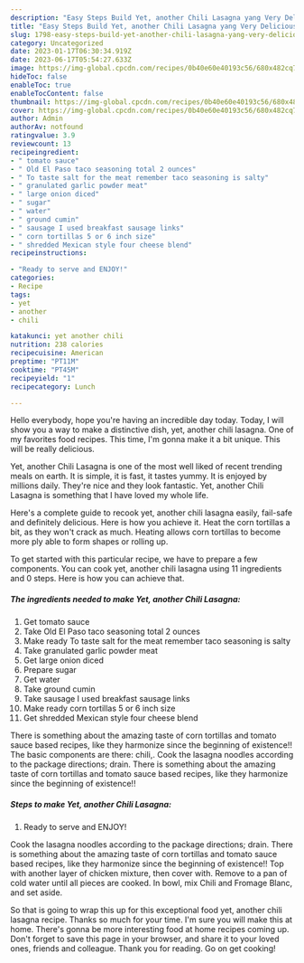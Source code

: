 ```yaml
---
description: "Easy Steps Build Yet, another Chili Lasagna yang Very Delicious"
title: "Easy Steps Build Yet, another Chili Lasagna yang Very Delicious"
slug: 1798-easy-steps-build-yet-another-chili-lasagna-yang-very-delicious
category: Uncategorized
date: 2023-01-17T06:30:34.919Z
date: 2023-06-17T05:54:27.633Z
image: https://img-global.cpcdn.com/recipes/0b40e60e40193c56/680x482cq70/yet-another-chili-lasagna-recipe-main-photo.jpg
hideToc: false
enableToc: true
enableTocContent: false
thumbnail: https://img-global.cpcdn.com/recipes/0b40e60e40193c56/680x482cq70/yet-another-chili-lasagna-recipe-main-photo.jpg
cover: https://img-global.cpcdn.com/recipes/0b40e60e40193c56/680x482cq70/yet-another-chili-lasagna-recipe-main-photo.jpg
author: Admin
authorAv: notfound
ratingvalue: 3.9
reviewcount: 13
recipeingredient:
- " tomato sauce"
- " Old El Paso taco seasoning total 2 ounces"
- " To taste salt for the meat remember taco seasoning is salty"
- " granulated garlic powder meat"
- " large onion diced"
- " sugar"
- " water"
- " ground cumin"
- " sausage I used breakfast sausage links"
- " corn tortillas 5 or 6 inch size"
- " shredded Mexican style four cheese blend"
recipeinstructions:

- "Ready to serve and ENJOY!"
categories:
- Recipe
tags:
- yet
- another
- chili

katakunci: yet another chili 
nutrition: 238 calories
recipecuisine: American
preptime: "PT11M"
cooktime: "PT45M"
recipeyield: "1"
recipecategory: Lunch

---
```



Hello everybody, hope you're having an incredible day today. Today, I will show you a way to make a distinctive dish, yet, another chili lasagna. One of my favorites food recipes. This time, I'm gonna make it a bit unique. This will be really delicious.

Yet, another Chili Lasagna is one of the most well liked of recent trending meals on earth. It is simple, it is fast, it tastes yummy. It is enjoyed by millions daily. They're nice and they look fantastic. Yet, another Chili Lasagna is something that I have loved my whole life.

Here&#39;s a complete guide to recook yet, another chili lasagna easily, fail-safe and definitely delicious. Here is how you achieve it. Heat the corn tortillas a bit, as they won&#39;t crack as much. Heating allows corn tortillas to become more ply able to form shapes or rolling up.


To get started with this particular recipe, we have to prepare a few components. You can cook yet, another chili lasagna using 11 ingredients and 0 steps. Here is how you can achieve that.

<!--inarticleads1-->

##### The ingredients needed to make Yet, another Chili Lasagna:

1. Get  tomato sauce
1. Take  Old El Paso taco seasoning total 2 ounces
1. Make ready  To taste salt for the meat remember taco seasoning is salty
1. Take  granulated garlic powder meat
1. Get  large onion diced
1. Prepare  sugar
1. Get  water
1. Take  ground cumin
1. Take  sausage I used breakfast sausage links
1. Make ready  corn tortillas 5 or 6 inch size
1. Get  shredded Mexican style four cheese blend


There is something about the amazing taste of corn tortillas and tomato sauce based recipes, like they harmonize since the beginning of existence!! The basic components are there: chili,. Cook the lasagna noodles according to the package directions; drain. There is something about the amazing taste of corn tortillas and tomato sauce based recipes, like they harmonize since the beginning of existence!! 

<!--inarticleads2-->

##### Steps to make Yet, another Chili Lasagna:


1. Ready to serve and ENJOY!

Cook the lasagna noodles according to the package directions; drain. There is something about the amazing taste of corn tortillas and tomato sauce based recipes, like they harmonize since the beginning of existence!! Top with another layer of chicken mixture, then cover with. Remove to a pan of cold water until all pieces are cooked. In bowl, mix Chili and Fromage Blanc, and set aside. 

So that is going to wrap this up for this exceptional food yet, another chili lasagna recipe. Thanks so much for your time. I'm sure you will make this at home. There's gonna be more interesting food at home recipes coming up. Don't forget to save this page in your browser, and share it to your loved ones, friends and colleague. Thank you for reading. Go on get cooking!
